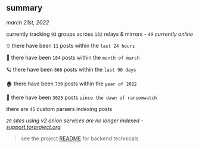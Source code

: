 
## summary
_march 21st, 2022_

currently tracking `93` groups across `132` relays & mirrors - _`49` currently online_

⏲ there have been `11` posts within the `last 24 hours`

🦈 there have been `184` posts within the `month of march`

🪐 there have been `866` posts within the `last 90 days`

🏚 there have been `739` posts within the `year of 2022`

🦕 there have been `3025` posts `since the dawn of ransomwatch`

there are `45` custom parsers indexing posts

_`20` sites using v2 onion services are no longer indexed - [support.torproject.org](https://support.torproject.org/onionservices/v2-deprecation/)_

> see the project [README](https://github.com/thetanz/ransomwatch#ransomwatch--) for backend technicals
